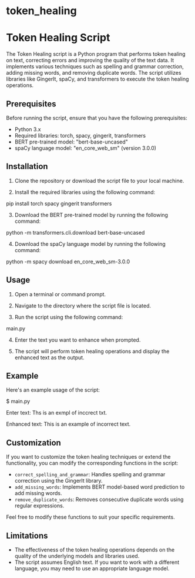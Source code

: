 # token_healing
# Token Healing Script

The Token Healing script is a Python program that performs token healing on text, correcting errors and improving the quality of the text data. It implements various techniques such as spelling and grammar correction, adding missing words, and removing duplicate words. The script utilizes libraries like GingerIt, spaCy, and transformers to execute the token healing operations.

## Prerequisites

Before running the script, ensure that you have the following prerequisites:

- Python 3.x
- Required libraries: torch, spacy, gingerit, transformers
- BERT pre-trained model: "bert-base-uncased"
- spaCy language model: "en_core_web_sm" (version 3.0.0)

## Installation

1. Clone the repository or download the script file to your local machine.

2. Install the required libraries using the following command:

pip install torch spacy gingerit transformers


3. Download the BERT pre-trained model by running the following command:

python -m transformers.cli.download bert-base-uncased


4. Download the spaCy language model by running the following command:

python -m spacy download en_core_web_sm-3.0.0


## Usage

1. Open a terminal or command prompt.

2. Navigate to the directory where the script file is located.

3. Run the script using the following command:

main.py


4. Enter the text you want to enhance when prompted.

5. The script will perform token healing operations and display the enhanced text as the output.

## Example

Here's an example usage of the script:

$ main.py

Enter text: Ths is an exmpl of inccrect txt.

Enhanced text: This is an example of incorrect text.


## Customization

If you want to customize the token healing techniques or extend the functionality, you can modify the corresponding functions in the script:

- `correct_spelling_and_grammar`: Handles spelling and grammar correction using the GingerIt library.
- `add_missing_words`: Implements BERT model-based word prediction to add missing words.
- `remove_duplicate_words`: Removes consecutive duplicate words using regular expressions.

Feel free to modify these functions to suit your specific requirements.

## Limitations

- The effectiveness of the token healing operations depends on the quality of the underlying models and libraries used.
- The script assumes English text. If you want to work with a different language, you may need to use an appropriate language model.

